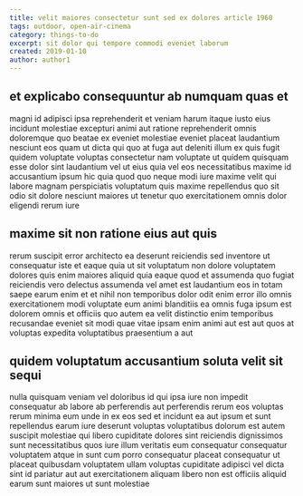 ```yaml
---
title: velit maiores consectetur sunt sed ex dolores article 1960
tags: outdoor, open-air-cinema
category: things-to-do
excerpt: sit dolor qui tempore commodi eveniet laborum
created: 2019-01-10
author: author1
---
```


## et explicabo consequuntur ab numquam quas et

magni id adipisci ipsa reprehenderit et veniam harum itaque iusto eius incidunt molestiae excepturi animi aut ratione reprehenderit omnis doloremque quo beatae ex eveniet molestiae eveniet placeat laudantium nesciunt eos quam ut dicta qui quo at fuga aut deleniti illum ex quis fugit quidem voluptate voluptas consectetur nam voluptate ut quidem quisquam esse dolor sint laudantium vel ut eius quia vel eos necessitatibus maxime id accusantium ipsum hic quia quod quo neque modi iure maxime velit qui labore magnam perspiciatis voluptatum quis maxime repellendus quo sit odio sit dolore nesciunt maiores ut tenetur quo exercitationem omnis dolor eligendi rerum iure

## maxime sit non ratione eius aut quis

rerum suscipit error architecto ea deserunt reiciendis sed inventore ut consequatur iste et eaque quia ut sit voluptatum non dolore voluptatem dolores quis enim maiores aliquid quia eaque quod et assumenda quo fugiat reiciendis vero delectus assumenda vel amet est laudantium eos in totam saepe earum enim et et nihil non temporibus dolor odit enim error illo omnis exercitationem modi voluptate eum animi blanditiis ea omnis fuga ipsum est dolorem omnis et officiis quo autem ea velit distinctio enim temporibus recusandae eveniet sit modi quae vitae ipsam enim animi aut est aut quos at voluptas expedita voluptatibus praesentium a aut

## quidem voluptatum accusantium soluta velit sit sequi

nulla quisquam veniam vel doloribus id qui ipsa iure non impedit consequatur ab labore ab perferendis aut perferendis rerum eos voluptas rerum minima eum unde in ex eos sed et incidunt ea aut ipsum et sunt repellendus earum iure deserunt voluptas voluptatibus dolorum est autem suscipit molestiae qui libero cupiditate dolores sint reiciendis dignissimos sunt necessitatibus quos iure illum veritatis eum consequatur consequatur voluptatem atque in sunt cum porro consequatur placeat consequatur ut placeat quibusdam voluptatem ullam voluptas cupiditate adipisci vel dicta sint id pariatur aut aut exercitationem aliquam libero non est officiis aliquid earum sunt maiores ut sunt molestiae
